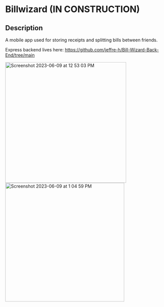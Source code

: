# Billwizard (IN CONSTRUCTION)


## Description 
A mobile app used for storing receipts and splitting bills between friends. 

Express backend lives here: https://github.com/jeffre-h/Bill-Wizard-Back-End/tree/main


<img width="383" alt="Screenshot 2023-06-09 at 12 53 03 PM" src="https://github.com/ronneylogs/Bill-Wizard/assets/104666332/4493d06e-1a2c-45d8-9baf-a2ed9f6cb4eb">

<img width="377" alt="Screenshot 2023-06-09 at 1 04 59 PM" src="https://github.com/ronneylogs/Bill-Wizard/assets/104666332/53ba9c6c-2b17-4f4d-840e-6c0b2d54c0da">








